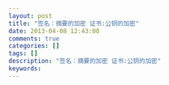 ```yaml
---
layout: post
title: "签名：摘要的加密 证书:公钥的加密"
date: 2013-04-08 12:43:00 
comments: true
categories: []
tags: []
description: "签名：摘要的加密 证书:公钥的加密"
keywords: 
---
```





